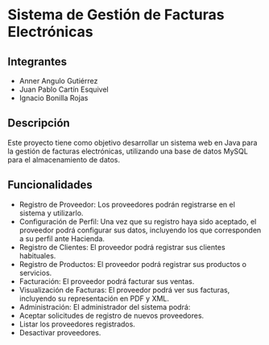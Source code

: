 # Sistema de Gestión de Facturas Electrónicas

## Integrantes

- Anner Angulo Gutiérrez
- Juan Pablo Cartín Esquivel
- Ignacio Bonilla Rojas

## Descripción

Este proyecto tiene como objetivo desarrollar un sistema web en Java para la gestión de facturas electrónicas, utilizando una base de datos MySQL para el almacenamiento de datos.

## Funcionalidades

- Registro de Proveedor: Los proveedores podrán registrarse en el sistema y utilizarlo.
- Configuración de Perfil: Una vez que su registro haya sido aceptado, el proveedor podrá configurar sus datos, incluyendo los que corresponden a su perfil ante Hacienda.
- Registro de Clientes: El proveedor podrá registrar sus clientes habituales.
- Registro de Productos: El proveedor podrá registrar sus productos o servicios.
- Facturación: El proveedor podrá facturar sus ventas.
- Visualización de Facturas: El proveedor podrá ver sus facturas, incluyendo su representación en PDF y XML.
- Administración: El administrador del sistema podrá:
- Aceptar solicitudes de registro de nuevos proveedores.
- Listar los proveedores registrados.
- Desactivar proveedores.
